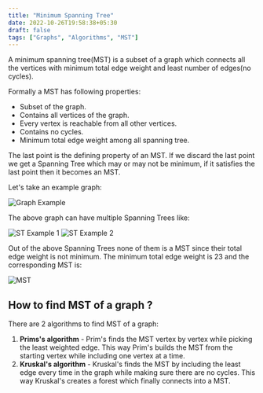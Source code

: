 ```yaml
---
title: "Minimum Spanning Tree"
date: 2022-10-26T19:58:38+05:30
draft: false
tags: ["Graphs", "Algorithms", "MST"]
---
```


A minimum spanning tree(MST) is a subset of a graph which connects all the vertices with minimum total edge weight and least number of edges(no cycles).

Formally a MST has following properties:

- Subset of the graph.
- Contains all vertices of the graph.
- Every vertex is reachable from all other vertices.
- Contains no cycles.
- Minimum total edge weight among all spanning tree.

The last point is the defining property of an MST. If we discard the last point we get a Spanning Tree which may or may not be minimum, if it satisfies the last point then it becomes an MST.

Let's take an example graph:

![Graph Example](/algorithms/graphs/mst/graph-example.png)

The above graph can have multiple Spanning Trees like:

![ST Example 1](/algorithms/graphs/mst/st-example-0.png)
![ST Example 2](/algorithms/graphs/mst/st-example-1.png)

Out of the above Spanning Trees none of them is a MST since their total edge weight is not minimum. The minimum total edge weight is 23 and the corresponding MST is:

![MST](/algorithms/graphs/mst/mst.png)

## How to find MST of a graph ?

There are 2 algorithms to find MST of a graph:

1. **Prims's algorithm** - Prim's finds the MST vertex by vertex while picking the least weighted edge. This way Prim's builds the MST from the starting vertex while including one vertex at a time.
2. **Kruskal's algorithm** - Kruskal's finds the MST by including the least edge every time in the graph while making sure there are no cycles. This way Kruskal's creates a forest which finally connects into a MST.
